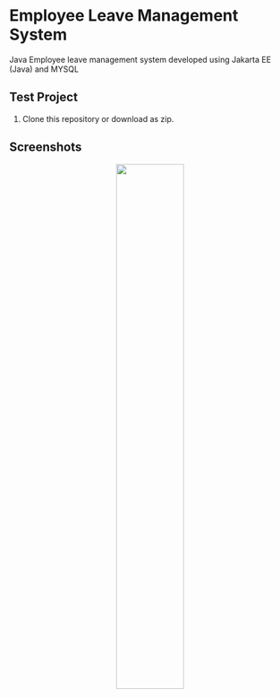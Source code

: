 # Employee Leave Management System

Java Employee leave management system developed using Jakarta EE (Java) and MYSQL</p>

</div>


## Test Project

1. Clone this repository or download as zip.


## Screenshots

<p align="center">
  <img width=49%; src="https://github.com/shahidafridi-m/employee-leave-management/tree/main/screenshots/login_ui.png">
